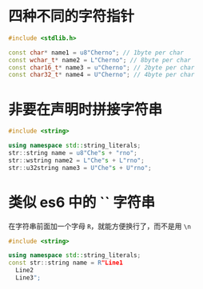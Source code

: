 # 四种不同的字符指针

``` cpp
#include <stdlib.h>

const char* name1 = u8"Cherno"; // 1byte per char
const wchar_t* name2 = L"Cherno"; // 8byte per char
const char16_t* name3 = u"Cherno"; // 2byte per char
const char32_t* name4 = U"Cherno"; // 4byte per char
```

# 非要在声明时拼接字符串

``` cpp
#include <string>

using namespace std::string_literals;
str::string name = u8"Che"s + "rno";
str::wstring name2 = L"Che"s + L"rno";
str::u32string name3 = U"Che"s + U"rno";
```



# 类似 es6 中的 `` 字符串

在字符串前面加一个字母 `R`，就能方便换行了，而不是用 `\n`

``` cpp
#include <string>

using namespace std::string_literals;
const str::string name = R"Line1
  Line2
  Line3";
```

